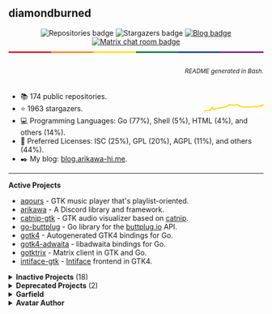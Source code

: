 ## diamondburned

<p align="center">
	<img alt="Repositories badge" src="https://img.shields.io/badge/Public%20Repositories-174-%23248eb7" />
	<img alt="Stargazers badge" src="https://img.shields.io/badge/Stargazers-1963-%23bf5d2f" />
	<a href="https://blog.arikawa-hi.me">
		<img alt="Blog badge" src="https://img.shields.io/badge/WriteFreely-Blog-%23f7a8b8?style=flat" />
	</a>
	<a href="https://matrix.to/#/#nixhub-home:matrix.org">
		<img alt="Matrix chat room badge" src="https://img.shields.io/matrix/nixhub-home:matrix.org?color=%23222&label=nixhub-home&logo=Matrix" />
	</a>
	<br>
	<img alt="A thin strip of the Pride Flag" src="static/rainbow-strip.svg" />
</p>

<h6 align="right">
	<sub>README generated in Bash.</sub>
</h6>

- 📚️ 174 public repositories.
- ⭐️ 1963 stargazers. <img align="right" alt="Stars graph" src="sparklines/stargazers.svg" height="18px" />
- 💻️ Programming Languages: Go (77%), Shell (5%), HTML (4%), and others (14%).
- 📃️ Preferred Licenses: ISC (25%), GPL (20%), AGPL (11%), and others (44%).
- ✒️ My blog: [blog.arikawa-hi.me](https://blog.arikawa-hi.me/).

---

**Active Projects**

- [aqours](https://github.com/diamondburned/aqours) - GTK music player that's playlist-oriented.
- [arikawa](https://github.com/diamondburned/arikawa) - A Discord library and framework.
- [catnip-gtk](https://github.com/diamondburned/catnip-gtk) - GTK audio visualizer based on [catnip](https://github.com/noriah/catnip).
- [go-buttplug](https://github.com/diamondburned/go-buttplug) - Go library for the [buttplug.io](https://buttplug-spec.docs.buttplug.io/) API.
- [gotk4](https://github.com/diamondburned/gotk4) - Autogenerated GTK4 bindings for Go.
- [gotk4-adwaita](https://github.com/diamondburned/gotk4-adwaita) - libadwaita bindings for Go.
- [gotktrix](https://github.com/diamondburned/gotktrix) - Matrix client in GTK and Go.
- [intiface-gtk](https://github.com/diamondburned/intiface-gtk) - [Intiface](https://github.com/intiface/intiface-cli-rs) frontend in GTK4.

<details>
<summary><b>Inactive Projects</b> (18)</summary>

- [blurcam](https://github.com/diamondburned/blurcam) - V4L2 script to blur the webcam.
- [cchat](https://github.com/diamondburned/cchat) - Common API for a unified chat client.
- [cchat-gtk](https://github.com/diamondburned/cchat-gtk) - GTK frontend for cchat.
- [cchat-ipc](https://github.com/diamondburned/cchat-ipc) - IPC protocols for cchat backends.
- [csufbot](https://github.com/diamondburned/csufbot) - Discord bot for CalState Fullerton.
- [disblob](https://github.com/diamondburned/disblob) - Blob emoji CSS for Discord.
- [ghproxy](https://github.com/diamondburned/ghproxy) - A GitHub frontend proxy for a single user.
- [goprofgen](https://github.com/diamondburned/goprofgen) - Script to inject net/http/pprof.
- [gotk-layer-shell](https://github.com/diamondburned/gotk-layer-shell) - gotk3 bindings for gtk-layer-shell.
- [gracehttp](https://github.com/diamondburned/gracehttp) - Graceful HTTP server helpers for Go net/http.
- [handy](https://github.com/diamondburned/handy) - gotk3 bindings for libhandy.
- [lsoc-overlay](https://github.com/diamondburned/lsoc-overlay) - Overlay to show processes using the webcam.
- [ningen](https://github.com/diamondburned/ningen) - Discord helper library for making clients.
- [sfmatch](https://github.com/diamondburned/sfmatch) - Structured regex matching for Golang.
- [smolboard](https://github.com/diamondburned/smolboard) - A small booru clone in Go.
- [sysmet](https://github.com/diamondburned/sysmet) - Daemonless metrics collector and frontend.
- [typereplay](https://github.com/diamondburned/typereplay) - Replay keyboard events from a file.
- [wyzenip](https://github.com/diamondburned/wyzenip) - VU meter in a lightbulb.
</details>

<details>
<summary><b>Deprecated Projects</b> (2)</summary>

- [gtkcord3](https://github.com/diamondburned/gtkcord3) - Abandoned GTK Discord client.
- [vocalcord](https://github.com/diamondburned/vocalcord) - Proof-of-concept Discord voice client.
</details>

<details>
<summary><b>Garfield</b></summary>

![garfield](static/garfield.png)

I don't know what you expected.
</details>

<details>
<summary><b>Avatar Author</b></summary>

**楠元とうか**

Pixiv: https://twitter.com/i/web/status/1129234242347577345
Twitter: https://twitter.com/iro1v1i
</details>
